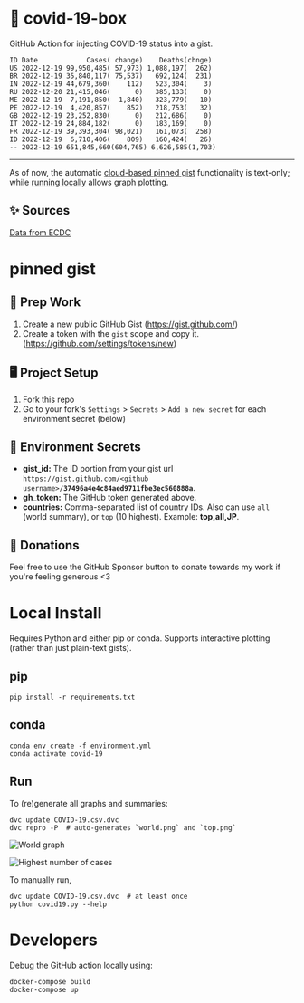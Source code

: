 # 🏥 covid-19-box

GitHub Action for injecting COVID-19 status into a gist.

```
ID Date            Cases( change)    Deaths(chnge)
US 2022-12-19 99,950,485( 57,973) 1,088,197(  262)
BR 2022-12-19 35,840,117( 75,537)   692,124(  231)
IN 2022-12-19 44,679,360(    112)   523,304(    3)
RU 2022-12-20 21,415,046(      0)   385,133(    0)
ME 2022-12-19  7,191,850(  1,840)   323,779(   10)
PE 2022-12-19  4,420,857(    852)   218,753(   32)
GB 2022-12-19 23,252,830(      0)   212,686(    0)
IT 2022-12-19 24,884,182(      0)   183,169(    0)
FR 2022-12-19 39,393,304( 98,021)   161,073(  258)
ID 2022-12-19  6,710,406(    809)   160,424(   26)
-- 2022-12-19 651,845,660(604,765) 6,626,585(1,703)
```

---

As of now, the automatic [cloud-based pinned gist](#pinned-gist) functionality is text-only;
while [running locally](#local-install) allows graph plotting.

## ✨ Sources

[Data from ECDC](https://www.ecdc.europa.eu/en/publications-data/download-todays-data-geographic-distribution-covid-19-cases-worldwide)

# pinned gist

## 🎒 Prep Work
1. Create a new public GitHub Gist (https://gist.github.com/)
1. Create a token with the `gist` scope and copy it. (https://github.com/settings/tokens/new)

## 🖥 Project Setup
1. Fork this repo
1. Go to your fork's `Settings` > `Secrets` > `Add a new secret` for each environment secret (below)

## 🤫 Environment Secrets
- **gist_id:** The ID portion from your gist url `https://gist.github.com/<github username>/`**`37496a4e4c84aed9711fbe3ec560888a`**.
- **gh_token:** The GitHub token generated above.
- **countries:** Comma-separated list of country IDs. Also can use `all` (world summary), or `top` (10 highest). Example: **top,all,JP**.

## 💸 Donations

Feel free to use the GitHub Sponsor button to donate towards my work if you're feeling generous <3

# Local Install

Requires Python and either pip or conda. Supports interactive plotting (rather than just plain-text gists).

## pip

```
pip install -r requirements.txt
```

## conda

```
conda env create -f environment.yml
conda activate covid-19
```

## Run

To (re)generate all graphs and summaries:

```
dvc update COVID-19.csv.dvc
dvc repro -P  # auto-generates `world.png` and `top.png`
```

![World graph](world.png)

![Highest number of cases](top.png)

To manually run,

```
dvc update COVID-19.csv.dvc  # at least once
python covid19.py --help
```

# Developers

Debug the GitHub action locally using:

```
docker-compose build
docker-compose up
```
